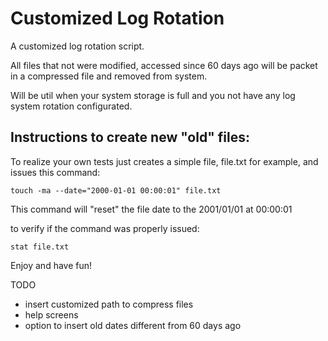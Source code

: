 # Customized Log Rotation
A customized log rotation script.

All files that not were modified, accessed since 60 days ago will be packet in a compressed file and removed from system.

Will be util when your system storage is full and you not have any log system rotation configurated.



## Instructions to create new "old" files:

To realize your own tests just creates a simple file, file.txt for example, and issues this command:
```
touch -ma --date="2000-01-01 00:00:01" file.txt
```

This command will "reset" the file date to the 2001/01/01 at 00:00:01


to verify if the command was properly issued:
```
stat file.txt
```



Enjoy and have fun!


TODO
- insert customized path to compress files
- help screens
- option to insert old dates different from 60 days ago

